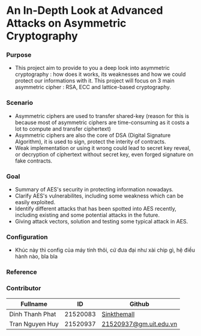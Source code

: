 # An In-Depth Look at Advanced Attacks on Asymmetric Cryptography
### Purpose

- This project aim to provide to you a deep look into asymmetric cryptography : how does it works, its weaknesses and how we could protect our informations with it. This project will focus on 3 main asymmetric cipher : RSA, ECC  and lattice-based cryptography.

### Scenario
- Asymmetric ciphers are used to transfer shared-key (reason for this is because most of asymmetric ciphers are time-consuming as it costs a lot to compute and transfer ciphertext)
- Asymmetric ciphers are also the core of DSA (Digital Signature Algorithm), it is used to sign, protect the interity of contracts.
- Weak implementation or using it wrong could lead to secret key reveal, or decryption of ciphertext without secret key, even forged signature on fake contracts.

### Goal
- Summary of AES's security in protecting information nowadays.
- Clarify AES's vulnerabilites, including some weakness which can be easily exploited.
- Identify different attacks that has been spotted into AES recently, including existing  and some potential attacks in the future.
- Giving attack vectors, solution and testing some typical attack in AES.

### Configuration
- Khúc này thì config của máy tính thôi, cứ đưa đại như xài chip gì, hệ điều hành nào, bla bla
### Reference



### Contributor

| Fullname | ID | Github |
| --- | --- | --- |
| Dinh Thanh Phat | 21520083 | [Sinkthemall](https://github.com/sinkthemall) |
| Tran Nguyen Huy | 21520937 | 21520937@gm.uit.edu.vn |
